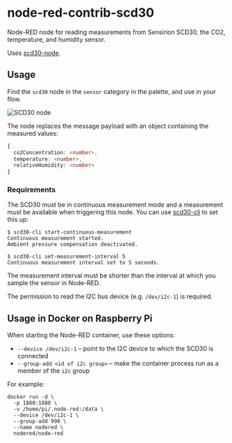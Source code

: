 # node-red-contrib-scd30

Node-RED node for reading measurements from Sensirion SCD30, the CO2, temperature, and humidity sensor.

Uses [scd30-node](https://github.com/rsmeral/scd30-node).

## Usage

Find the `scd30` node in the `sensor` category in the palette, and use in your flow.

![SCD30 node](https://github.com/rsmeral/node-red-contrib-scd30/blob/master/scd30-node.png?raw=true)

The node replaces the message payload with an object containing the measured values:
```typescript
{
  co2Concentration: <number>,
  temperature: <number>,
  relativeHumidity: <number>
}
```

### Requirements

The SCD30 must be in continuous measurement mode and a measurement must be available when triggering this node. You can use [scd30-cli](https://github.com/rsmeral/scd30-cli) to set this up:
```
$ scd30-cli start-continuous-measurement
Continuous measurement started.
Ambient pressure compensation deactivated.

$ scd30-cli set-measurement-interval 5
Continuous measurement interval set to 5 seconds.
```

The measurement interval must be shorter than the interval at which you sample the sensor in Node-RED.

The permission to read the I2C bus device (e.g. `/dev/i2c-1`) is required.

## Usage in Docker on Raspberry Pi

When starting the Node-RED container, use these options:
* `--device /dev/i2c-1` – point to the I2C device to which the SCD30 is connected
* `--group-add <id of i2c group>` – make the container process run as a member of the `i2c` group

For example:
```
docker run -d \
  -p 1880:1880 \
  -v /home/pi/.node-red:/data \
  --device /dev/i2c-1 \
  --group-add 998 \
  --name nodered \
  nodered/node-red
```
